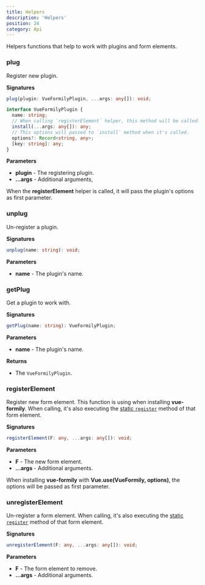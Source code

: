 ```yaml
---
title: Helpers
description: 'Helpers'
position: 24
category: Api
---
```


Helpers functions that help to work with plugins and form elements. 

### plug
Register new plugin.

**Signatures**
```typescript
plug(plugin: VueFormilyPlugin, ...args: any[]): void;

interface VueFormilyPlugin {
  name: string;
  // When calling `registerElement` helper, this method will be called.
  install(...args: any[]): any;
  // This options will passed to `install` method when it's called.
  options?: Record<string, any>;
  [key: string]: any;
}
```

**Parameters**
- **plugin** - The registering plugin.
- **...args** - Additional arguments, 

<alert>
When the <b>registerElement</b> helper is called, it will pass the plugin's options as first parameter.
</alert>


### unplug
Un-register a plugin.

**Signatures**
```typescript
unplug(name: string): void;
```

**Parameters**
- **name** - The plugin's name.

### getPlug
Get a plugin to work with.

**Signatures**
```typescript
getPlug(name: string): VueFormilyPlugin;
```

**Parameters**
- **name** - The plugin's name.

**Returns**
- The `VueFormilyPlugin`.

### registerElement
Register new form element. This function is using when installing **vue-formily**. When calling, it's also executing the [static `register`](/api/element#static-register) method of that form element.

**Signatures**
```typescript
registerElement(F: any, ...args: any[]): void;
```

**Parameters**
- **F** - The new form element.
- **...args** - Additional arguments.

<alert> 
When installing <b>vue-formily</b> with <b>Vue.use(VueFormily, options)</b>, the options will be passed as first parameter.
</alert>

### unregisterElement
Un-register a form element. When calling, it's also executing the [static `register`](/api/element#static-unregister) method of that form element.

**Signatures**
```typescript
unregisterElement(F: any, ...args: any[]): void;
```

**Parameters**
- **F** - The form element to remove.
- **...args** - Additional arguments.
